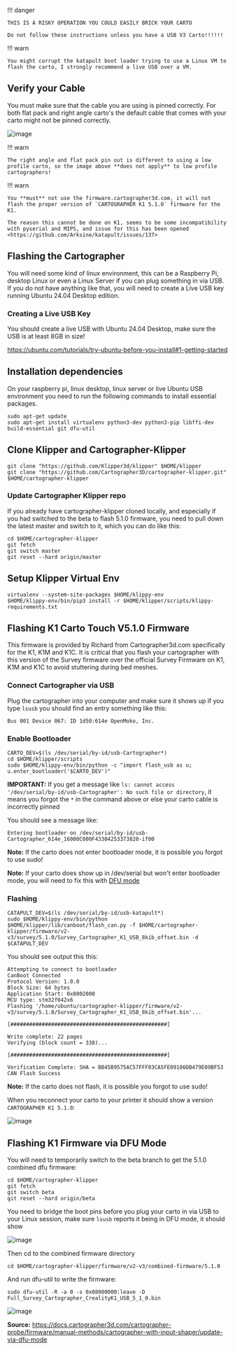 !!! danger

    THIS IS A RISKY OPERATION YOU COULD EASILY BRICK YOUR CARTO

    Do not follow these instructions unless you have a USB V3 Carto!!!!!!

!!! warn

    You might corrupt the katapult boot loader trying to use a Linux VM to flash the carto, I strongly recommend a live USB over a VM.

## Verify your Cable

You must make sure that the cable you are using is pinned correctly.  For both flat pack and right angle carto's the default cable that comes with your carto might not be pinned correctly.

![image](assets/images/carto_connector.png)

!!! warn
    
    The right angle and flat pack pin out is different to using a low profile carto, so the image above **does not apply** to low profile cartographers!

!!! warn

    You **must** not use the firmware.cartographer3d.com, it will not flash the proper version of `CARTOGRAPHER K1 5.1.0` firmware for the K1.

    The reason this cannot be done on K1, seems to be some incompatibility with pyserial and MIPS, and issue for this has been opened 
    <https://github.com/Arksine/katapult/issues/137> 

## Flashing the Cartographer

You will need some kind of linux environment, this can be a Raspberry Pi, desktop Linux or even a Linux Server if you can plug something in via USB.   If you do not have anything like that, you will need to create a Live USB key running Ubuntu 24.04 Desktop edition.

### Creating a Live USB Key

You should create a live USB with Ubuntu 24.04 Desktop, make sure the USB is at least 8GB in size!

<https://ubuntu.com/tutorials/try-ubuntu-before-you-install#1-getting-started>

## Installation dependencies

On your raspberry pi, linux desktop, linux server or live Ubuntu USB environment you need to run the following commands to install essential packages.

```
sudo apt-get update
sudo apt-get install virtualenv python3-dev python3-pip libffi-dev build-essential git dfu-util
```

## Clone Klipper and Cartographer-Klipper

```
git clone "https://github.com/Klipper3d/klipper" $HOME/klipper
git clone "https://github.com/Cartographer3D/cartographer-klipper.git" $HOME/cartographer-klipper
```

### Update Cartographer Klipper repo 

If you already have cartographer-klipper cloned locally, and especially if you had switched to the beta to flash 5.1.0 firmware, you need to pull down the latest master and switch to it, which you can do like this:

```
cd $HOME/cartographer-klipper
git fetch
git switch master
git reset --hard origin/master
```

## Setup Klipper Virtual Env

```
virtualenv --system-site-packages $HOME/klippy-env
$HOME/klippy-env/bin/pip3 install -r $HOME/klipper/scripts/klippy-requirements.txt
```

## Flashing K1 Carto Touch V5.1.0 Firmware

This firmware is provided by Richard from Cartographer3d.com specifically for the K1, K1M and K1C.   It is critical that you flash your cartographer with this version of the Survey firmware over the official Survey Firmware on K1, K1M and K1C to avoid stuttering during bed meshes.

### Connect Cartographer via USB

Plug the cartographer into your computer and make sure it shows up if you type `lsusb` you should find an entry something like this:

```
Bus 001 Device 067: ID 1d50:614e OpenMoko, Inc.
```

### Enable Bootloader

```
CARTO_DEV=$(ls /dev/serial/by-id/usb-Cartographer*)
cd $HOME/klipper/scripts
sudo $HOME/klippy-env/bin/python -c "import flash_usb as u; u.enter_bootloader('$CARTO_DEV')"
```

**IMPORTANT:** If you get a message like `ls: cannot access '/dev/serial/by-id/usb-Cartographer': No such file or directory`, it means you forgot the `*` in the command above or else your carto cable is incorrectly pinned

You should see a message like:

```
Entering bootloader on /dev/serial/by-id/usb-Cartographer_614e_16000C000F43304253373820-if00
```
**Note:** If the carto does not enter bootloader mode, it is possible you forgot to use sudo!

**Note:** If your carto does show up in /dev/serial but won't enter bootloader mode, you will need to fix this with [DFU mode](#flashing-k1-firmware-via-dfu-mode)

### Flashing

```
CATAPULT_DEV=$(ls /dev/serial/by-id/usb-katapult*)
sudo $HOME/klippy-env/bin/python $HOME/klipper/lib/canboot/flash_can.py -f $HOME/cartographer-klipper/firmware/v2-v3/survey/5.1.0/Survey_Cartographer_K1_USB_8kib_offset.bin -d $CATAPULT_DEV
```

You should see output this this:

```
Attempting to connect to bootloader
CanBoot Connected
Protocol Version: 1.0.0
Block Size: 64 bytes
Application Start: 0x8002000
MCU type: stm32f042x6
Flashing '/home/ubuntu/cartographer-klipper/firmware/v2-v3/survey/5.1.0/Survey_Cartographer_K1_USB_8kib_offset.bin'...

[##################################################]

Write complete: 22 pages
Verifying (block count = 338)...

[##################################################]

Verification Complete: SHA = BB45B9575AC57FFF03CA5FE09186DB479E09BF53
CAN Flash Success
```

**Note:** If the carto does not flash, it is possible you forgot to use sudo!

When you reconnect your carto to your printer it should show a version `CARTOGRAPHER K1 5.1.0`:

![image](assets/images/cartographer_k1_510.png)

## Flashing K1 Firmware via DFU Mode

You will need to temporarily switch to the beta branch to get the 5.1.0 combined dfu firmware:

```
cd $HOME/cartographer-klipper
git fetch
git switch beta
git reset --hard origin/beta
```

You need to bridge the boot pins before you plug your carto in via USB to your Linux session, make sure `lsusb` reports it being in DFU mode, it should show

![image](assets/images/carto_lsusb_dfu.png)

Then cd to the combined firmware directory 

```
cd $HOME/cartographer-klipper/firmware/v2-v3/combined-firmware/5.1.0
```

And run dfu-util to write the firmware:

```
sudo dfu-util -R -a 0 -s 0x08000000:leave -D Full_Survey_Cartographer_CrealityK1_USB_5_1_0.bin
```

![image](assets/images/carto_dfu.png)


**Source:** <https://docs.cartographer3d.com/cartographer-probe/firmware/manual-methods/cartographer-with-input-shaper/update-via-dfu-mode>
